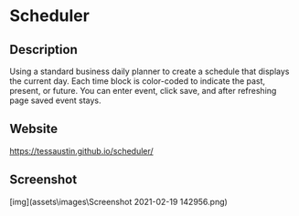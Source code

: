 # Scheduler

## Description

Using a standard business daily planner to create a schedule that displays the current day.
Each time block is color-coded to indicate the past, present, or future. 
You can enter event, click save, and after refreshing page saved event stays. 

## Website

https://tessaustin.github.io/scheduler/

## Screenshot

[img](assets\images\Screenshot 2021-02-19 142956.png)

